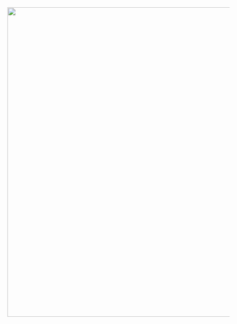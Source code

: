 <div align="center">
  <img src="![Captura de tela de 2024-08-16 09-57-08](https://github.com/user-attachments/assets/3fe3b70f-372b-47fa-aa0a-9f6c5d0ac4d9.png)" width="700px">
</div>
